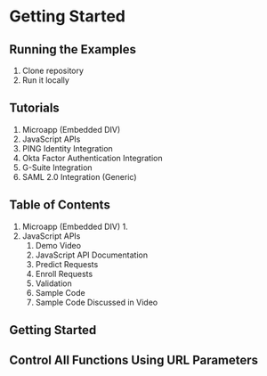 # Getting Started

## Running the Examples
1. Clone repository 
1. Run it locally 

## Tutorials
1. Microapp (Embedded DIV)
1. JavaScript APIs
1. PING Identity Integration 
1. Okta Factor Authentication Integration 
1. G-Suite Integration 
1. SAML 2.0 Integration (Generic) 

## Table of Contents
1. Microapp (Embedded DIV)
   1. 
1. JavaScript APIs
   1. Demo Video
   1. JavaScript API Documentation
   1. Predict Requests
   1. Enroll Requests
   1. Validation
   1. Sample Code
   1. Sample Code Discussed in Video 



## Getting Started

## Control All Functions Using URL Parameters

